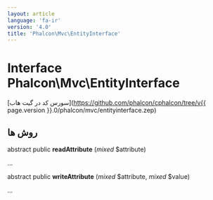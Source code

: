 ```yaml
---
layout: article
language: 'fa-ir'
version: '4.0'
title: 'Phalcon\Mvc\EntityInterface'
---
```

# Interface **Phalcon\Mvc\EntityInterface**

[سورس کد در گیت هاب](https://github.com/phalcon/cphalcon/tree/v{{ page.version }}.0/phalcon/mvc/entityinterface.zep)

## روش ها

abstract public **readAttribute** (*mixed* $attribute)

...

abstract public **writeAttribute** (*mixed* $attribute, *mixed* $value)

...
